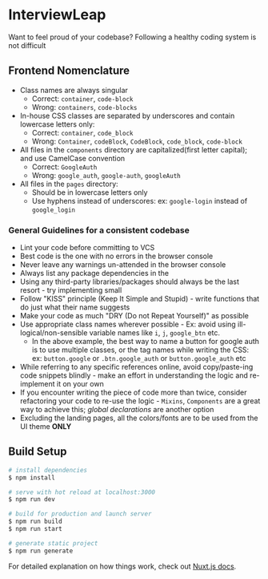 # InterviewLeap

Want to feel proud of your codebase? Following a healthy coding system is not difficult

## Frontend Nomenclature

- Class names are always singular
    - Correct: `container`, `code-block`
    - Wrong: `containers`, `code-blocks`
- In-house CSS classes are separated by underscores and contain lowercase letters only:
    - Correct: `container`, `code_block`
    - Wrong: `Container`, `codeBlock`, `CodeBlock`, `code_block`, `code-block`
- All files in the `components` directory are capitalized(first letter capital); and use CamelCase convention
    - Correct: `GoogleAuth`
    - Wrong: `google_auth`, `google-auth`, `googleAuth`
- All files in the `pages` directory:
    - Should be in lowercase letters only
    - Use hyphens instead of underscores: ex: `google-login` instead of `google_login`

### General Guidelines for a consistent codebase
- Lint your code before committing to VCS
- Best code is the one with no errors in the browser console
- Never leave any warnings un-attended in the browser console
- Always list any package dependencies in the
- Using any third-party libraries/packages should always be the last resort - try implementing small
- Follow "KISS" principle (Keep It Simple and Stupid) - write functions that do just what their name suggests
- Make your code as much "DRY (Do not Repeat Yourself)" as possible
- Use appropriate class names wherever possible - Ex: avoid using ill-logical/non-sensible variable names like `i`, `j`, `google_btn` etc.
    - In the above example, the best way to name a button for google auth is to use multiple classes, or the tag names while writing the CSS: ex: 
`button.google` or `.btn.google_auth` or `button.google_auth` etc
- While referring to any specific references online, avoid copy/paste-ing code snippets blindly - make an effort in understanding the logic and re-implement it on your own
- If you encounter writing the piece of code more than twice, consider refactoring your code to re-use the logic - `Mixins`, `Components` are a great way to achieve this; _global declarations_ are another option
- Excluding the landing pages, all the colors/fonts are to be used from the UI theme **ONLY**

## Build Setup

```bash
# install dependencies
$ npm install

# serve with hot reload at localhost:3000
$ npm run dev

# build for production and launch server
$ npm run build
$ npm run start

# generate static project
$ npm run generate
```

For detailed explanation on how things work, check out [Nuxt.js docs](https://nuxtjs.org).
